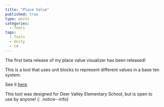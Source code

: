 ```yaml
---
title: "Place Value"
published: true
type: posts
categories:
  - Tools
tags:
  - Tools
  - Unity
  - C#
---
```


The first beta release of my place value visualizer has been released!

This is a tool that uses unit blocks to represent different values in a base ten system.

See it [here](/placevalue/).

This tool was designed for Deer Valley Elementary School, but is open to use by anyone!
{: .notice--info}